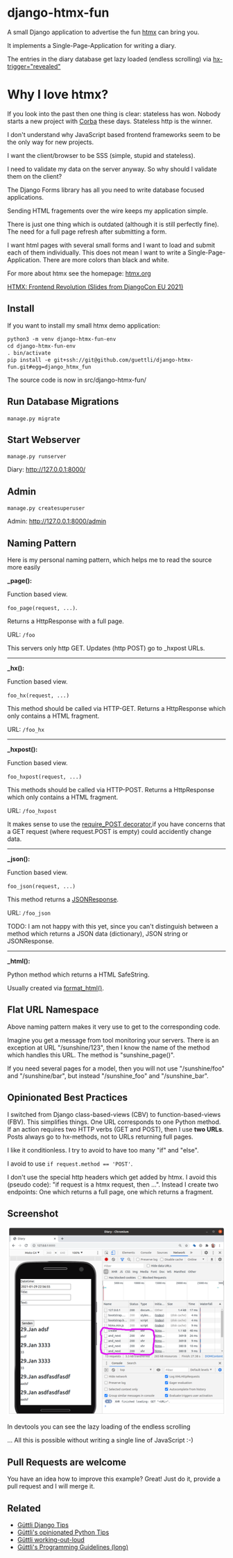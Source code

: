 
# django-htmx-fun

A small Django application to advertise the fun [htmx](//htmx.org) can bring you.

It implements a Single-Page-Application for writing a diary.

The entries in the diary database get lazy loaded (endless scrolling) via [hx-trigger="revealed"](https://htmx.org/attributes/hx-trigger/)

# Why I love htmx?

If you look into the past then one thing is clear: stateless has won. Nobody starts a new project with [Corba](https://en.wikipedia.org/wiki/Common_Object_Request_Broker_Architecture)
these days. Stateless http is the winner.

I don't understand why JavaScript based frontend frameworks seem to be the only way for new projects.

I want the client/browser to be SSS (simple, stupid and stateless).

I need to validate my data on the server anyway. So why should I validate them on the client?

The Django Forms library has all you need to write database focused applications.

Sending HTML fragements over the wire keeps my application simple.

There is just one thing which is outdated (although it is still perfectly fine). The need
for a full page refresh after submitting a form.

I want html pages with several small forms and I want to load and submit each of them 
individually. This does not mean I want to write a Single-Page-Application. There
are more colors than black and white. 

For more about htmx see the homepage: [htmx.org](//htmx.org)

[HTMX: Frontend Revolution (Slides from DjangoCon EU 2021)](https://docs.google.com/presentation/d/1Gx1UGVAgD2ALLOucsIm9myF5mDflbP06-M6_d-RdZAY/edit?usp=sharing)

## Install

If you want to install my small htmx demo application:

```
python3 -m venv django-htmx-fun-env
cd django-htmx-fun-env
. bin/activate
pip install -e git+ssh://git@github.com/guettli/django-htmx-fun.git#egg=django_htmx_fun
```

The source code is now in src/django-htmx-fun/

## Run Database Migrations

```
manage.py migrate
```

## Start Webserver
```
manage.py runserver
```

Diary: http://127.0.0.1:8000/

## Admin
```
manage.py createsuperuser

```
Admin: http://127.0.0.1:8000/admin

## Naming Pattern

Here is my personal naming pattern, which helps me to read the source more easily

**_page():** 

Function based view. 

`foo_page(request, ...)`. 

Returns a HttpResponse with a full page. 

URL: `/foo`

This servers only http GET. Updates (http POST) go to _hxpost URLs.

---

**_hx():**

Function based view.

`foo_hx(request, ...)`

This method should be called via HTTP-GET. Returns a HttpResponse which only contains a HTML fragment. 

URL: `/foo_hx`

---

**_hxpost():**

Function based view.

`foo_hxpost(request, ...)`

This methods should be called via HTTP-POST. Returns a HttpResponse which only 
contains a HTML fragment. 

URL: `/foo_hxpost`

It makes sense to use the [require_POST decorator](https://docs.djangoproject.com/en/dev/topics/http/decorators/#django.views.decorators.http.require_POST),if you have concerns that a GET request (where request.POST is empty) could accidently change data.

---

**_json():**

Function based view.

`foo_json(request, ...)`

This method returns a [JSONResponse](https://docs.djangoproject.com/en/dev/ref/request-response/#jsonresponse-objects).

URL: `/foo_json`

TODO: I am not happy with this yet, since you can't distinguish between a method
which returns a JSON data (dictionary), JSON string or JSONResponse.

---

**_html():**

Python method which returns a HTML SafeString. 

Usually created via [format_html()](https://docs.djangoproject.com/en/dev/ref/utils/#django.utils.html.format_html).

## Flat URL Namespace

Above naming pattern makes it very use to get to the corresponding code. 

Imagine you get a message from tool monitoring your servers. There is an exception at URL "/sunshine/123",
then I know the name of the method which handles this URL. The method is "sunshine_page()".

If you need several pages for a model, then you will not use "/sunshine/foo" and "/sunshine/bar", but instead "/sunshine_foo" and "/sunshine_bar".

## Opinionated Best Practices

I switched from Django class-based-views (CBV) to function-based-views (FBV). This simplifies things. 
One URL corresponds to one Python method. If an action requires two HTTP verbs (GET and POST), then I use **two URLs**. Posts
always go to hx-methods, not to URLs returning full pages.

I like it conditionless. I try to avoid to have too many "if" and "else".

I avoid to use `if request.method == 'POST'`.

I don't use the special http headers which get added by htmx. I avoid this (pseudo code): "if request is a htmx request, then ...".
Instead I create two endpoints: One which returns a full page, one which returns a fragment.


## Screenshot

![diary-django-htmx](docs/diary-django-htmx.png)

In devtools you can see the lazy loading of the endless scrolling

... All this is possible without writing a single line of JavaScript :-)


## Pull Requests are welcome

You have an idea how to improve this example? Great! Just do it, provide a pull request and I will merge it.

## Related

* [Güttli Django Tips](https://github.com/guettli/django-tips)
* [Güttli's opinionated Python Tips](https://github.com/guettli/python-tips)
* [Güttli working-out-loud](https://github.com/guettli/wol)
* [Güttli's Programming Guidelines (long)](https://github.com/guettli/programming-guidelines)

